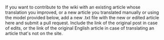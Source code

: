 If you want to contribute to the wiki with an existing article whose translation you improved, or a new article you translated manually or using the model provided below, add a new .txt file with the new or edited article here and submit a pull request. Include the link of the original post in case of edits, or the link of the original English article in case of translating an article that's not on the site.
